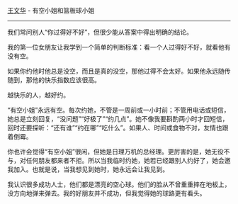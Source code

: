 [王文华](https://zh.wikipedia.org/wiki/%E7%8E%8B%E6%96%87%E8%8F%AF_%E4%BD%9C%E5%AE%B6) -  有空小姐和篮板球小姐

---

我们常问别人“你过得好不好”，但很少能从答案中得出明确的结论。

我的第一位女朋友让我学到一个简单的判断标准：看一个人过得好不好，就看他有没有空。

如果你约他时他总是没空，而且是真的没空，那他过得不会太好。如果他永远随传随到，那他的快乐指数应该很高。

越快乐的人，越好约。

“有空小姐”永远有空。每次约她，不管是一周前或一小时前；不管用电话或短信，她总是立刻回复，“没问题”“好极了”“约几点”。她不像我要斟酌两小时才回短信，回时还要探听：“还有谁”“约在哪”“吃什么”。如果人、时间或食物不对，友情也跟着倒霉。

你也许会觉得“有空小姐”很闲，但她是日理万机的总经理。更厉害的是，她无役不与，对任何朋友都来者不拒。所以当我临时约她，她若已经跟别人约好了，她会邀我加入。也就是说，当我想见到她时，她永远会让我见到。

我认识很多成功人士，他们都是漂亮的空心球。他们的脸从不曾重重摔在地板上，没方向地弹来弹去。我的好朋友并不成功，但我觉得她的球路更有看头。